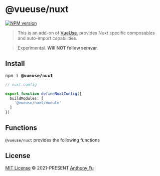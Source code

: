 # @vueuse/nuxt

[![NPM version](https://img.shields.io/npm/v/@vueuse/nuxt?color=a1b858)](https://www.npmjs.com/package/@vueuse/nuxt)

> This is an add-on of [VueUse](https://github.com/vueuse/vueuse), provides Nuxt specific composables and auto-import capabilities.

> Experimental. **Will NOT follow semvar**.

## Install

<pre class='language-bash'>
npm i <b>@vueuse/nuxt</b>
</pre>

```ts
// nuxt.config

export function defineNuxtConfig({
  buildModules: [
    '@vueuse/nuxt/module'
  ]
})
```

## Functions

`@vueuse/nuxt` provides the following functions

<!--GENERATED LIST, DO NOT MODIFY MANUALLY-->
<!--FUNCTIONS_LIST_STARTS--><!--FUNCTIONS_LIST_ENDS-->

## License

[MIT License](https://github.com/vueuse/vueuse/blob/master/LICENSE) © 2021-PRESENT [Anthony Fu](https://github.com/antfu)
